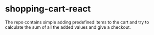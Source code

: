 # shopping-cart-react
The repo contains simple adding predefined items to the cart and try to calculate the sum of all the added values and give a checkout. 
